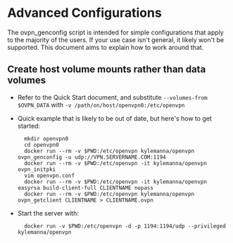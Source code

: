# Advanced Configurations

The ovpn_genconfig script is intended for simple configurations that apply to the majority of the users.  If your use case isn't general, it likely won't be supported.  This document aims to explain how to work around that.

## Create host volume mounts rather than data volumes

* Refer to the Quick Start document, and substitute `--volumes-from $OVPN_DATA` with `-v /path/on/host/openvpn0:/etc/openvpn`
* Quick example that is likely to be out of date, but here's how to get started:

        mkdir openvpn0
        cd openvpn0
        docker run --rm -v $PWD:/etc/openvpn kylemanna/openvpn ovpn_genconfig -u udp://VPN.SERVERNAME.COM:1194
        docker run --rm -v $PWD:/etc/openvpn -it kylemanna/openvpn ovpn_initpki
        vim openvpn.conf
        docker run --rm -v $PWD:/etc/openvpn -it kylemanna/openvpn easyrsa build-client-full CLIENTNAME nopass
        docker run --rm -v $PWD:/etc/openvpn kylemanna/openvpn ovpn_getclient CLIENTNAME > CLIENTNAME.ovpn

* Start the server with:

        docker run -v $PWD:/etc/openvpn -d -p 1194:1194/udp --privileged kylemanna/openvpn

